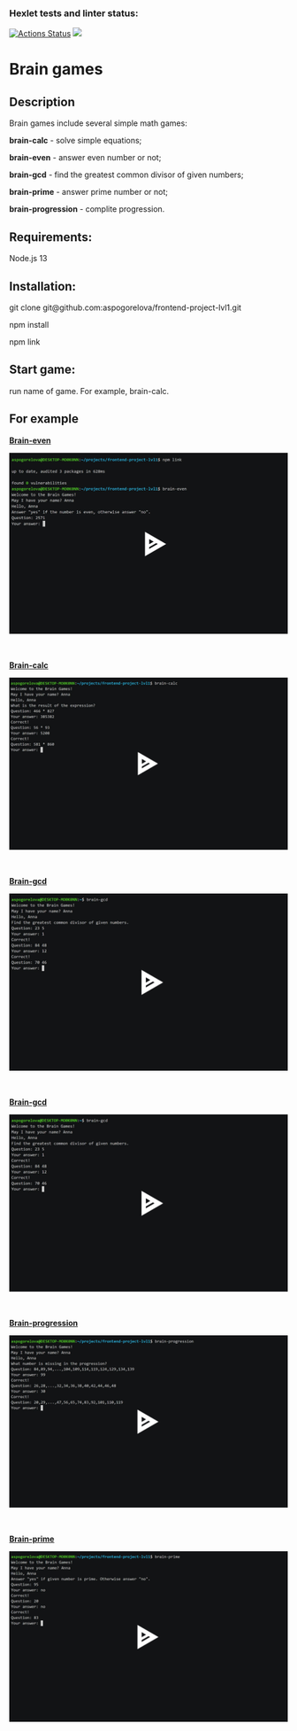 ### Hexlet tests and linter status:
[![Actions Status](https://github.com/MissAnnwithredcat/frontend-project-lvl1/workflows/hexlet-check/badge.svg)](https://github.com/MissAnnwithredcat/frontend-project-lvl1/actions)
<a href="https://codeclimate.com/github/aspogorelova/frontend-project-lvl1/maintainability"><img src="https://api.codeclimate.com/v1/badges/f1ef7b3c0b56583a57cf/maintainability" /></a>

<h1>Brain games</h1>

<h2>Description</h2>
<p>Brain games include several simple math games:</p>
<p><strong>brain-calc</strong> - solve simple equations;</p>
<p><strong>brain-even</strong> - answer even number or not;</p>
<p><strong>brain-gcd</strong> - find the greatest common divisor of given numbers;</p>
<p><strong>brain-prime</strong> - answer prime number or not;</p>
<p><strong>brain-progression</strong> - complite progression.</p> 

<h2>Requirements:</h2>

<p>Node.js 13</p>

<h2>Installation:</h2> 

<p>git clone git@github.com:aspogorelova/frontend-project-lvl1.git</p>
<p>npm install</p>
<p>npm link</p>

<h2>Start game:</h2>

<p>run name of game. For example, brain-calc.</p>

<h2>For example</h2>

<p><strong><a href="https://asciinema.org/a/RiQ3lA6B4w283NSjT7wWK6orV">Brain-even</a></strong></p>
<p><a href="https://asciinema.org/a/RiQ3lA6B4w283NSjT7wWK6orV"><img src="/image/brain-even.jpg"></a></p>
<br>
<p><strong><a href="https://asciinema.org/a/azlchg0xpJThjQTuDj77K4CCH">Brain-calc</a></strong></p>
<p><a href="https://asciinema.org/a/azlchg0xpJThjQTuDj77K4CCH"><img src="/image/brain-calc.jpg"></a></p>
<br>
<p><strong><a href="https://asciinema.org/a/2dIUMB82UFnvryuV3DJHoyI4h">Brain-gcd</a></strong></p>
<p><a href="https://asciinema.org/a/2dIUMB82UFnvryuV3DJHoyI4h"><img src="/image/brain-gcd.jpg"></a></p>
<br>
<p><strong><a href="https://asciinema.org/a/2dIUMB82UFnvryuV3DJHoyI4h">Brain-gcd</a></strong></p>
<p><a href="https://asciinema.org/a/2dIUMB82UFnvryuV3DJHoyI4h"><img src="/image/brain-gcd.jpg"></a></p>
<br>
<p><strong><a href="https://asciinema.org/a/bNKU4FjJshnJyuxuAdTgvb8C5">Brain-progression</a></strong></p>
<p><a href="https://asciinema.org/a/bNKU4FjJshnJyuxuAdTgvb8C5"><img src="/image/brain-progression.jpg"></a></p>
<br>
<p><strong><a href="https://asciinema.org/a/QduGPxyCCGJ8GO9AK8OlFt6ZU">Brain-prime</a></strong></p>
<p><a href="https://asciinema.org/a/QduGPxyCCGJ8GO9AK8OlFt6ZU"><img src="/image/brain-prime.jpg"></a></p>